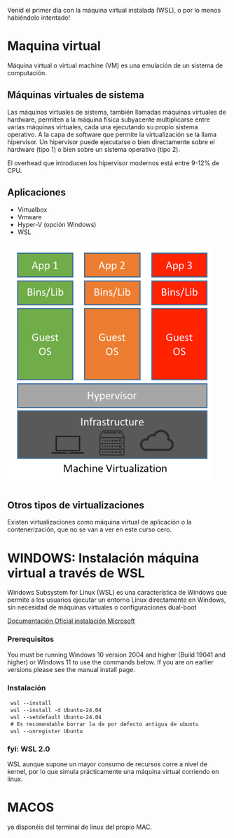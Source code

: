 Venid el primer día con la máquina virtual instalada (WSL), o por lo menos habiéndolo intentado!

# Maquina virtual
Máquina virtual o virtual machine (VM) es una emulación de un sistema de computación. 

## Máquinas virtuales de sistema
Las máquinas virtuales de sistema, también llamadas máquinas virtuales de hardware, permiten a la máquina física subyacente multiplicarse entre varias máquinas virtuales, cada una ejecutando su propio sistema operativo.
A la capa de software que permite la virtualización se la llama hipervisor.
Un hipervisor puede ejecutarse o bien directamente sobre el hardware (tipo 1) o bien sobre un sistema operativo (tipo 2).

El overhead que introducen los hipervisor modernos está entre 9-12% de CPU.

## Aplicaciones
- Virtualbox
- Vmware
- Hyper-V (opción Windows)
- WSL

![alt text](images/virtualizacionArchitecture.png)


## Otros tipos de virtualizaciones
Existen virtualizaciones como máquina virtual de aplicación o la contenerización, que no se van a ver en este curso cero.


# WINDOWS: Instalación máquina virtual a través de WSL

Windows Subsystem for Linux (WSL) es una característica de Windows que permite a los usuarios ejecutar un entorno Linux directamente en Windows, sin necesidad de máquinas virtuales o configuraciones dual-boot

[Documentación Oficial instalación Microsoft](https://learn.microsoft.com/en-us/windows/wsl/install)

### Prerequisitos

You must be running Windows 10 version 2004 and higher (Build 19041 and higher) or Windows 11 to use the commands below. If you are on earlier versions please see the manual install page.


### Instalación
```
 wsl --install
 wsl --install -d Ubuntu-24.04
 wsl --setdefault Ubuntu-24.04
 # Es recomendable borrar la de por defecto antigua de ubuntu
 wsl --unregister Ubuntu
```

### fyi: WSL 2.0 

WSL aunque supone un mayor consumo de recursos corre a nivel de kernel, por lo que simula prácticamente una máquina virtual corriendo en linux.

# MACOS

ya disponéis del terminal de linux del propio MAC.


